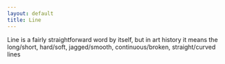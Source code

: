 ```yaml
---
layout: default
title: Line
---
```


Line is a fairly straightforward word by itself, but in art history it means the long/short, hard/soft, jagged/smooth, continuous/broken, straight/curved lines
